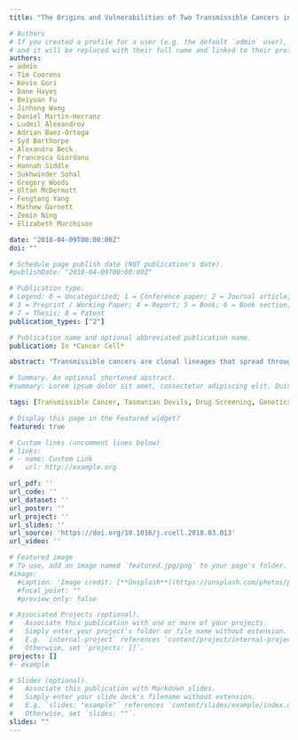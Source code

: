 ```yaml
---
title: "The Origins and Vulnerabilities of Two Transmissible Cancers in Tasmanian Devils"

# Authors
# If you created a profile for a user (e.g. the default `admin` user), write the username (folder name) here 
# and it will be replaced with their full name and linked to their profile.
authors:
- admin
- Tim Coorens
- Kevin Gori
- Dane Hayes
- Beiyuan Fu
- Jinhong Wang
- Daniel Martin-Herranz
- Ludmil Alexandrov
- Adrian Baez-Ortega
- Syd Barthorpe
- Alexandra Beck
- Francesca Giordano
- Hannah Siddle
- Sukhwinder Sohal
- Gregory Woods
- Ultan McDermott
- Fengtang Yang
- Mathew Garnett
- Zemin Ning
- Elizabeth Murchison

date: "2018-04-09T00:00:00Z"
doi: ""

# Schedule page publish date (NOT publication's date).
#publishDate: "2018-04-09T00:00:00Z"

# Publication type.
# Legend: 0 = Uncategorized; 1 = Conference paper; 2 = Journal article;
# 3 = Preprint / Working Paper; 4 = Report; 5 = Book; 6 = Book section;
# 7 = Thesis; 8 = Patent
publication_types: ["2"]

# Publication name and optional abbreviated publication name.
publication: In *Cancer Cell*

abstract: "Transmissible cancers are clonal lineages that spread through populations via contagious cancer cells. Although rare in nature, two facial tumor clones affect Tasmanian devils. Here we perform comparative genetic and functional characterization of these lineages. The two cancers have similar patterns of mutation and show no evidence of exposure to exogenous mutagens or viruses. Genes encoding PDGF receptors have copy number gains and are present on extrachromosomal double minutes. Drug screening indicates causative roles for receptor tyrosine kinases and sensitivity to inhibitors of DNA repair. Y chromosome loss from a male clone infecting a female host suggests immunoediting. These results imply that Tasmanian devils may have inherent susceptibility to transmissible cancers and present a suite of therapeutic compounds for use in conservation."

# Summary. An optional shortened abstract.
#summary: Lorem ipsum dolor sit amet, consectetur adipiscing elit. Duis posuere tellus ac convallis placerat. Proin tincidunt magna sed ex sollicitudin condimentum.

tags: [Transmissible Cancer, Tasmanian Devils, Drug Screening, Genetics, Bioinformatics]

# Display this page in the Featured widget?
featured: true

# Custom links (uncomment lines below)
# links:
# - name: Custom Link
#   url: http://example.org

url_pdf: ''
url_code: ''
url_dataset: ''
url_poster: ''
url_project: ''
url_slides: ''
url_source: 'https://doi.org/10.1016/j.ccell.2018.03.013'
url_video: ''

# Featured image
# To use, add an image named `featured.jpg/png` to your page's folder. 
#image:
  #caption: 'Image credit: [**Unsplash**](https://unsplash.com/photos/pLCdAaMFLTE)'
  #focal_point: ""
  #preview_only: false

# Associated Projects (optional).
#   Associate this publication with one or more of your projects.
#   Simply enter your project's folder or file name without extension.
#   E.g. `internal-project` references `content/project/internal-project/index.md`.
#   Otherwise, set `projects: []`.
projects: []
#- example

# Slides (optional).
#   Associate this publication with Markdown slides.
#   Simply enter your slide deck's filename without extension.
#   E.g. `slides: "example"` references `content/slides/example/index.md`.
#   Otherwise, set `slides: ""`.
slides: ""
---
```


